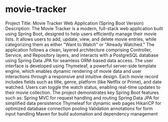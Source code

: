 # movie-tracker
Project Title: Movie Tracker Web Application (Spring Boot Version)
Description:
The Movie Tracker is a modern, full-stack web application built using Spring Boot, designed to help users efficiently manage their movie lists. It allows users to add, update, view, and delete movie entries, while categorizing them as either "Want to Watch" or "Already Watched." The application follows a clean, layered architecture comprising Controller, Service, and Repository layers, and interacts with a PostgreSQL database using Spring Data JPA for seamless ORM-based data access.
The user interface is developed using Thymeleaf, a powerful server-side template engine, which enables dynamic rendering of movie data and user interactions through a responsive and intuitive design. Each movie record includes fields such as title, genre, platform (like Netflix or Prime), and date watched. Users can toggle the watch status, enabling real-time updates to their movie collection.
The project demonstrates key Spring Boot features such as:
Spring MVC for request handling and routing
Spring Data JPA for simplified data persistence
Thymeleaf for dynamic web pages
HikariCP for optimized database connection pooling
Validation annotations for form input handling
Maven for build automation and dependency management

